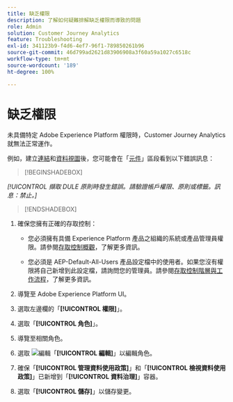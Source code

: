 ```yaml
---
title: 缺乏權限
description: 了解如何疑難排解缺乏權限而導致的問題
role: Admin
solution: Customer Journey Analytics
feature: Troubleshooting
exl-id: 341123b9-f4d6-4ef7-96f1-789850261b96
source-git-commit: 46d799ad2621d83906908a3f60a59a1027c6518c
workflow-type: tm+mt
source-wordcount: '189'
ht-degree: 100%

---
```


# 缺乏權限

未具備特定 Adobe Experience Platform 權限時，Customer Journey Analytics 就無法正常運作。

例如，建立[連結](../connections/overview.md)和[資料視圖](../data-views/data-views.md)後，您可能會在「[元件](/help/data-views/create-dataview.md#components)」區段看到以下錯誤訊息：


>[!BEGINSHADEBOX]

*[!UICONTROL 擷取 DULE 原則時發生錯誤。請驗證帳戶權限、原則或標籤。訊息：禁止。]*

>[!ENDSHADEBOX]


1. 確保您擁有正確的存取控制：

   * 您必須擁有具備 Experience Platform 產品之組織的系統或產品管理員權限。請參閱[存取控制概觀](https://experienceleague.adobe.com/docs/experience-platform/access-control/home.html#platform-permissions)，了解更多資訊。

   * 您必須是 AEP-Default-All-Users 產品設定檔中的使用者。如果您沒有權限將自己新增到此設定檔，請詢問您的管理員。請參閱[存取控制階層與工作流程](https://experienceleague.adobe.com/docs/experience-platform/access-control/home.html#access-control-hierarchy-and-workflow)，了解更多資訊。


1. 導覽至 Adobe Experience Platform UI。

1. 選取左邊欄的「**[!UICONTROL 權限]**」。

1. 選取「**[!UICONTROL 角色]**」。

1. 導覽至相關角色。

1. 選取 ![編輯](https://spectrum.adobe.com/static/icons/workflow_18/Smock_Edit_18_N.svg)「**[!UICONTROL 編輯]**」以編輯角色。

1. 確保「**[!UICONTROL 管理資料使用政策]**」和「**[!UICONTROL 檢視資料使用政策]**」已新增到「**[!UICONTROL 資料治理]**」容器。

1. 選取「**[!UICONTROL 儲存]**」以儲存變更。
